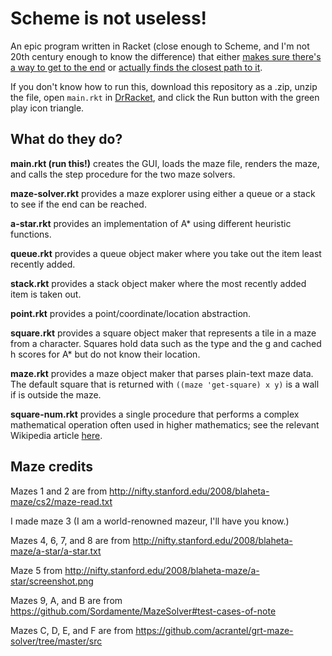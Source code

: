 # Scheme is not useless!

An epic program written in Racket (close enough to Scheme, and I'm not 20th century enough to know the difference) that either [makes sure there's a way to get to the end](http://nifty.stanford.edu/2008/blaheta-maze/cs2/index.html) or [actually finds the closest path to it](http://nifty.stanford.edu/2008/blaheta-maze/a-star/index.html).

If you don't know how to run this, download this repository as a .zip, unzip the file, open `main.rkt` in [DrRacket](https://racket-lang.org/), and click the Run button with the green play icon triangle.

## What do they do?

**main.rkt (run this!)** creates the GUI, loads the maze file, renders the maze, and calls the step procedure for the two maze solvers.

**maze-solver.rkt** provides a maze explorer using either a queue or a stack to see if the end can be reached.

**a-star.rkt** provides an implementation of A\* using different heuristic functions.

**queue.rkt** provides a queue object maker where you take out the item least recently added.

**stack.rkt** provides a stack object maker where the most recently added item is taken out.

**point.rkt** provides a point/coordinate/location abstraction.

**square.rkt** provides a square object maker that represents a tile in a maze from a character. Squares hold data such as the type and the g and cached h scores for A\* but do not know their location.

**maze.rkt** provides a maze object maker that parses plain-text maze data. The default square that is returned with `((maze 'get-square) x y)` is a wall if is outside the maze.

**square-num.rkt** provides a single procedure that performs a complex mathematical operation often used in higher mathematics; see the relevant Wikipedia article [here](https://en.wikipedia.org/wiki/Square_(algebra)).

## Maze credits

Mazes 1 and 2 are from http://nifty.stanford.edu/2008/blaheta-maze/cs2/maze-read.txt

I made maze 3 (I am a world-renowned mazeur, I'll have you know.)

Mazes 4, 6, 7, and 8 are from http://nifty.stanford.edu/2008/blaheta-maze/a-star/a-star.txt

Maze 5 from http://nifty.stanford.edu/2008/blaheta-maze/a-star/screenshot.png

Mazes 9, A, and B are from https://github.com/Sordamente/MazeSolver#test-cases-of-note

Mazes C, D, E, and F are from https://github.com/acrantel/grt-maze-solver/tree/master/src

